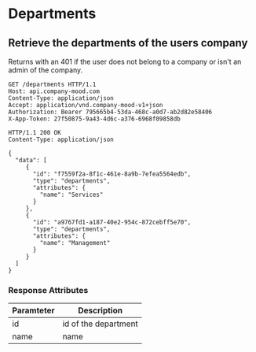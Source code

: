 # Departments

## Retrieve the departments of the users company
Returns with an 401 if the user does not belong to a company or isn't an
admin of the company.

```http
GET /departments HTTP/1.1
Host: api.company-mood.com
Content-Type: application/json
Accept: application/vnd.company-mood-v1+json
Authorization: Bearer 795665b4-53da-468c-a0d7-ab2d82e58406
X-App-Token: 27f50875-9a43-4d6c-a376-6968f09858db
```

```http
HTTP/1.1 200 OK
Content-Type: application/json

{
  "data": [
     {
       "id": "f7559f2a-8f1c-461e-8a9b-7efea5564edb",
       "type": "departments",
       "attributes": {
         "name": "Services"
       }
     },
     {
       "id": "a9767fd1-a187-40e2-954c-872cebff5e70",
       "type": "departments",
       "attributes": {
         "name": "Management"
       }
     }
  ]
}
```

### Response Attributes

Paramteter | Description
-----------|------------
id         | id of the department
name       | name
